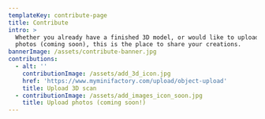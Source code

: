 ```yaml
---
templateKey: contribute-page
title: Contribute
intro: >
  Whether you already have a finished 3D model, or would like to upload scan
  photos (coming soon), this is the place to share your creations. 
bannerImage: /assets/contribute-banner.jpg
contributions:
  - alt: ''
    contributionImage: /assets/add_3d_icon.jpg
    href: 'https://www.myminifactory.com/upload/object-upload'
    title: Upload 3D scan
  - contributionImage: /assets/add_images_icon_soon.jpg
    title: Upload photos (coming soon!)
---
```



